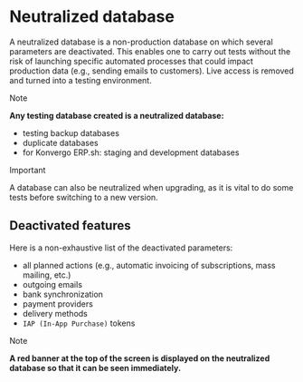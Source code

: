 # Neutralized database

A neutralized database is a non-production database on which several
parameters are deactivated. This enables one to carry out tests without
the risk of launching specific automated processes that could impact
production data (e.g., sending emails to customers). Live access is
removed and turned into a testing environment.

> [!NOTE]
> **Any testing database created is a neutralized database:**
>
> - testing backup databases
> - duplicate databases
> - for Konvergo ERP.sh: staging and development databases

> [!IMPORTANT]
> A database can also be neutralized when upgrading, as it is vital to
> do some tests before switching to a new version.

## Deactivated features

Here is a non-exhaustive list of the deactivated parameters:

- all planned actions (e.g., automatic invoicing of subscriptions, mass
  mailing, etc.)
- outgoing emails
- bank synchronization
- payment providers
- delivery methods
- `IAP (In-App Purchase)` tokens

> [!NOTE]
> **A red banner at the top of the screen is displayed on the
> neutralized database so that it can be seen immediately.**
